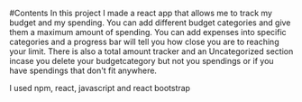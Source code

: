 #Contents
In this project I made a react app that allows me to track my budget and my spending. You can add different budget categories and give them a maximum amount of spending. You can add expenses into specific categories and a progress bar will tell you how close you are to reaching your limit.
There is also a total amount tracker and an Uncategorized section incase you delete your budgetcategory but not you spendings or if you have spendings that don't fit anywhere.

I used npm, react, javascript and react bootstrap
